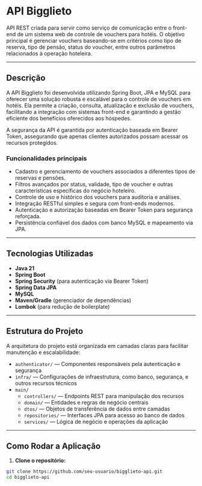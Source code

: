# API Bigglieto

API REST criada para servir como serviço de comunicação entre o front-end de um sistema web de controle de vouchers para hotéis. O objetivo principal é gerenciar vouchers baseando-se em critérios como tipo de reserva, tipo de pensão, status do voucher, entre outros parâmetros relacionados à operação hoteleira.

---

## Descrição

A API Bigglieto foi desenvolvida utilizando Spring Boot, JPA e MySQL para oferecer uma solução robusta e escalável para o controle de vouchers em hotéis. Ela permite a criação, consulta, atualização e exclusão de vouchers, facilitando a integração com sistemas front-end e garantindo a gestão eficiente dos benefícios oferecidos aos hóspedes.

A segurança da API é garantida por autenticação baseada em Bearer Token, assegurando que apenas clientes autorizados possam acessar os recursos protegidos.

### Funcionalidades principais

- Cadastro e gerenciamento de vouchers associados a diferentes tipos de reservas e pensões.
- Filtros avançados por status, validade, tipo de voucher e outras características específicas do negócio hoteleiro.
- Controle de uso e histórico dos vouchers para auditoria e análises.
- Integração RESTful simples e segura com front-ends modernos.
- Autenticação e autorização baseadas em Bearer Token para segurança reforçada.
- Persistência confiável dos dados com banco MySQL e mapeamento via JPA.

---

## Tecnologias Utilizadas

- **Java 21**
- **Spring Boot**
- **Spring Security** (para autenticação via Bearer Token)
- **Spring Data JPA**
- **MySQL**
- **Maven/Gradle** (gerenciador de dependências)
- **Lombok** (para redução de boilerplate)

---

## Estrutura do Projeto

A arquitetura do projeto está organizada em camadas claras para facilitar manutenção e escalabilidade:

- `authenticator/` — Componentes responsáveis pela autenticação e segurança
- `infra/` — Configurações de infraestrutura, como banco, segurança, e outros recursos técnicos
- `main/`
  - `controllers/` — Endpoints REST para manipulação dos recursos
  - `domain/` — Entidades e regras de negócio centrais
  - `dtos/` — Objetos de transferência de dados entre camadas
  - `repositories/` — Interfaces JPA para acesso ao banco de dados
  - `services/` — Lógica de negócio e operações da aplicação

---

## Como Rodar a Aplicação

1. **Clone o repositório:**

```bash
git clone https://github.com/seu-usuario/bigglieto-api.git
cd bigglieto-api
